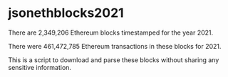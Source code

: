 # jsonethblocks2021

There are 2,349,206 Ethereum blocks timestamped for the year 2021.

There were 461,472,785 Ethereum transactions in these blocks for 2021.

This is a script to download and parse these blocks without sharing any sensitive information.
